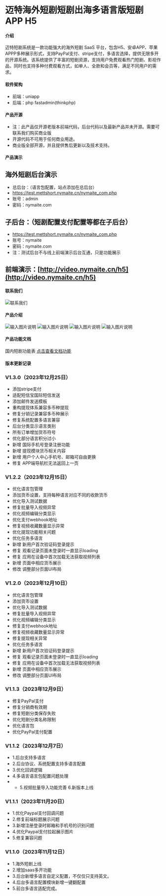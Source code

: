 # 迈特海外短剧短剧出海多语言版短剧APP H5

#### 介绍
迈特短剧系统是一款功能强大的海外短剧 SaaS 平台，包含H5、安卓APP、苹果APPP多种展示形式，支持PayPal支付、stripe支付，多语言选择，提供无限多开的开源系统。该系统提供了丰富的短剧资源，支持用户免费观看热门短剧、影视作品，同时也支持多种付费观看方式，如单人、全款和会员等，满足不同用户的需求。

#### 软件架构
- 前端：uniapp
- 后端：php  fastadmin(thinkphp)

#### 产品开源
- 注：此产品仅开源老版本前端代码，后台代码以及最新产品并未开源。需要可联系我们购买商业版
- 开源代码不可用于任何商业用途。
- 商业版全部开源，并且提供售后更新以及技术支持。
 
#### 产品演示
## 海外短剧后台演示
- 总后台：（语言包配置，站点添加在总后台）
- https://test.mettshort.nymaite.cn/nymaite_com.php
- 账号：admin
- 密码：nymaite.com


## 子后台：（短剧配置支付配置等都在子后台）
- https://test.mettshort.nymaite.cn/nymaite_com.php
- 账号：nymaite
- 密码：nymaite.com
- 注：测试后台不与线上前端演示后台互通，只是功能展示

## 前端演示：[http://video.nymaite.cn/h5](http://video.nymaite.cn/h5)

#### 联系我们
![联系我们](uview-ui/components/u--image/%E6%B8%A0%E9%81%93%E6%B4%BB%E7%A0%81-gitee%E7%9F%AD%E5%89%A7.png)


#### 产品介绍
![输入图片说明](uview-ui/components/%E8%AF%A6%E6%83%85%E5%B1%95%E7%A4%BA_01.png)
![输入图片说明](uview-ui/components/u--image/%E8%AF%A6%E6%83%85%E5%B1%95%E7%A4%BA_02.png)
![输入图片说明](uview-ui/components/u--image/%E8%AF%A6%E6%83%85%E5%B1%95%E7%A4%BA_03.png)
![输入图片说明](uview-ui/components/u--image/%E8%AF%A6%E6%83%85%E5%B1%95%E7%A4%BA_04.png)

#### 产品功能文档
国内短剧功能表 [点击查看文档功能](https://doc.weixin.qq.com/sheet/e3_ADsAuwZlAB8mHXK1RCzQ5yHSIx7T5?scode=AEIAIgdXAAo6tipAah)


#### 版本更新记录

### V1.3.0（2023年12月25日）
- 添加stripe支付
- 适配短信宝国际短信发送
- 添加邮件发送模板
- 重构提现体系兼容多币种提现
- 修复分销记录兼容多币种展示
- 修复系统配置多语言兼容
- 后台分类显示语言类别
- 所有订单增加货币符号
- 优化部分语言积分过小
- 新增 国际手机号登录注册功能
- 新增 提现模块货币相关内容
- 新增 用户个人中心手机号、邮箱可自由更换
- 修复 APP端导航栏无法返回上一页


### V1.2.2（2023年12月15日）
- 优化语言包管理
- 添加货币设置，支持每种语言对应不同的收款货币
- 优化导入测试数据
- 修复批量导入视频异常
- 优化视频编辑分类显示
- 优化支付webhook地址
- 修复视频收藏数量显示异常
- 优化提现功能相关问题
- 优化任务多语言
- 新增 新用户首次验证码登录提示
- 修复 观看记录页面未登录时一直显示loading
- 修复 应用在设备中首次加载无法获取视频列表
- 新增 页面中相应货币展示
- 修改 调整部分页面UI布局



### V1.2.0（2023年12月10日）
- 优化语言包管理
- 添加货币设置
- 优化导入测试数据
- 修复批量导入视频异常
- 优化视频编辑分类显示
- 修复支付webhook地址
- 修复视频收藏数量显示异常
- 修复提现相关异常
- 优化任务多语言
- 新增 新用户首次验证码登录提示
- 修复 观看记录页面未登录时一直显示loading
- 修复 应用在设备中首次加载无法获取视频列表
- 新增 页面中相应货币展示
- 修改 调整部分页面UI布局

### V1.1.3（2023年12月9日）
- 修复PayPal支付
- 修复分销商有效期
- 修复短剧分类保存失败
- 优化短剧分类名称限制
- 优化语言包
- 优化PayPal支付配置


### V1.1.2（2023年12月7日）
- 1.后台支持多语言
- 2.后台协议、系统配置支持多语言配置
- 3.优化回调逻辑
- 4.多语言语言包配置问题处理
- - 5.视频批量导入功能完善
6.新版本上线


### V1.1.1（2023年11月20日）

- 1.优化Paypal支付回调问题
- 2.修复前端标题展示问题
- 3.新增注册登录时邮箱和手机号的识别问题
- 4.优化Paypal支付拉起展示图片
- 5.修复兼容问题



### V1.1.0（2023年11月12日）

- 1.海外短剧上线
- 2.增加saas多开功能
- 3.后台新增多语言自定义配置，不仅仅只支持英文。
- 4.后台多语言配置模块新增一键翻配置
- 5.前台多语言适配完成。
 
